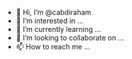 - 👋 Hi, I’m @cabdiraham
- 👀 I’m interested in ...
- 🌱 I’m currently learning ...
- 💞️ I’m looking to collaborate on ...
- 📫 How to reach me ...

<!---
cabdiraham/cabdiraham is a ✨ special ✨ repository because its `README.md` (this file) appears on your GitHub profile.
You can click the Preview link to take a look at your changes.
--->
